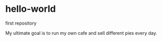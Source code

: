 # hello-world
first repository

My ultimate goal is to run my own cafe and sell different pies every day.
